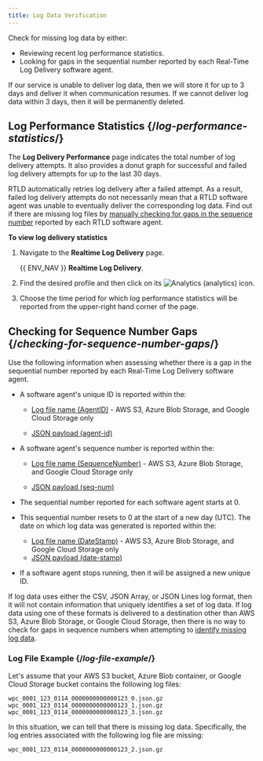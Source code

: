 ```yaml
---
title: Log Data Verification
---
```


Check for missing log data by either:

-   Reviewing recent log performance statistics.
-   Looking for gaps in the sequential number reported by each Real-Time Log Delivery software agent.

<Callout type="info">

  If our service is unable to deliver log data, then we will store it for up to 3 days and deliver it when communication resumes. If we cannot deliver log data within 3 days, then it will be permanently deleted.

</Callout>

## Log Performance Statistics {/*log-performance-statistics*/}

The **Log Delivery Performance** page indicates the total number of log delivery attempts. It also provides a donut graph for successful and failed log delivery attempts for up to the last 30 days.

<Callout type="info">

  RTLD automatically retries log delivery after a failed attempt. As a result, failed log delivery attempts do not necessarily mean that a RTLD software agent was unable to eventually deliver the corresponding log data. Find out if there are missing log files by [manually checking for gaps in the sequence number](#checking-for-sequence-number-gaps) reported by each RTLD software agent.

</Callout>

**To view log delivery statistics**

1.  Navigate to the **Realtime Log Delivery** page.

    {{ ENV_NAV }} **Realtime Log Delivery**.

2.  Find the desired profile and then click on its <Image inline src="/images/v7/icons/analytics.png" alt="Analytics" /> (analytics) icon.
3.  Choose the time period for which log performance statistics will be reported from the upper-right hand corner of the page.


<!--
-   Log delivery failures are graphed according to the following categories:



    Category

    Description

    Bad Certificate

    Indicates that the SSL certificate corresponding to the domain where log data is being sent is invalid. Please verify your SSL certificate and then update as needed.

    There are online tools (e.g., [SSL Checker](https://www.sslshopper.com/ssl-checker.html)) that analyze your SSL certificate for issues.

    Log delivery requires a certificate whose trust anchor is a publicly trusted certificate authority (CA). Additionally, the certificate must include a chain of trust for all intermediate certificate(s) and a leaf certificate.

    Connection Time Out

    Indicates that the destination server failed to respond in a timely fashion.

    Failed Authentication

    Indicates that log delivery failed due to an unauthorized request (i.e., 401 Unauthorized or 403 Forbidden).

    Failed Connection

    Indicates that the destination server was unavailable.

    Failed to Deliver

    Indicates that log delivery failed for none of the above reasons.

-->

## Checking for Sequence Number Gaps {/*checking-for-sequence-number-gaps*/}


Use the following information when assessing whether there is a gap in the sequential number reported by each Real-Time Log Delivery software agent.

-   A software agent's unique ID is reported within the:

    -   [Log file name (AgentID)](/applications/logs/rtld/log_file_naming_convention) - AWS S3, Azure Blob Storage, and Google Cloud Storage only

    -   [JSON payload (agent-id)](/applications/logs/rtld/log_fields_rtld_cdn#agent-id)

-   A software agent's sequence number is reported within the:

    -   [Log file name (SequenceNumber)](/applications/logs/rtld/log_file_naming_convention) - AWS S3, Azure Blob Storage, and Google Cloud Storage only

    -   [JSON payload (seq-num)](/applications/logs/rtld/log_fields_rtld_cdn#sequence-number)
-   The sequential number reported for each software agent starts at 0.
-   This sequential number resets to 0 at the start of a new day (UTC). The date on which log data was generated is reported within the:

    -   [Log file name (DateStamp)](/applications/logs/rtld/log_file_naming_convention) - AWS S3, Azure Blob Storage, and Google Cloud Storage only
    -   [JSON payload (date-stamp)](/applications/logs/rtld/log_fields_rtld_cdn#datestamp)
-   If a software agent stops running, then it will be assigned a new unique ID.

<Callout type="important">

  If log data uses either the CSV, JSON Array, or JSON Lines log format, then it will not contain information that uniquely identifies a set of log data. If log data using one of these formats is delivered to a destination other than AWS S3, Azure Blob Storage, or Google Cloud Storage, then there is no way to check for gaps in sequence numbers when attempting to [identify missing log data](/applications/logs/rtld/log_data_verification#checking-for-sequence-number-gaps).

</Callout>

### Log File Example {/*log-file-example*/}

Let's assume that your AWS S3 bucket, Azure Blob container, or Google Cloud Storage bucket contains the following log files:

```
wpc_0001_123_0114_0000000000000123_0.json.gz
wpc_0001_123_0114_0000000000000123_1.json.gz
wpc_0001_123_0114_0000000000000123_3.json.gz
```

In this situation, we can tell that there is missing log data. Specifically, the log entries associated with the following log file are missing:

`wpc_0001_123_0114_0000000000000123_2.json.gz`
